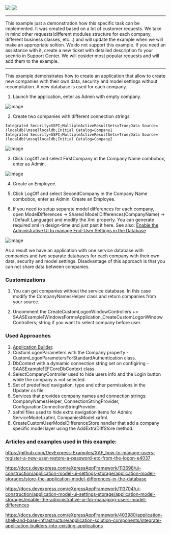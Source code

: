 <!-- default badges list -->
[![](https://img.shields.io/badge/Open_in_DevExpress_Support_Center-FF7200?style=flat-square&logo=DevExpress&logoColor=white)](https://supportcenter.devexpress.com/ticket/details/T1143380)
[![](https://img.shields.io/badge/📖_How_to_use_DevExpress_Examples-e9f6fc?style=flat-square)](https://docs.devexpress.com/GeneralInformation/403183)
<!-- default badges end -->

-----
This example just a demonstration how this specific task can be implemented. It was created based on a lot of customer requests. We take in mind other requests(different modules structure for each company, different business classes, etc...) and will update the example when we will make an appropriate soltion. We do not support this example. If you need an assistance with it, create a new ticket with detailed description fo your scenrio in Support Center. We will cosider most popular requests and will add them to the example. 

-----

This example demonstrates how to create an application that allow to create new companies with their own data, security and model settings without recompilation. A new database is used for each company.

1. Launch the application, enter as Admin with empty company.

![image](https://user-images.githubusercontent.com/39731874/214006275-2675b9a2-64d6-4d9f-845b-03737256a33f.png)


2. Create two companies with different connection strings

```
Integrated Security=SSPI;MultipleActiveResultSets=True;Data Source=(localdb)\mssqllocaldb;Initial Catalog=Company1
Integrated Security=SSPI;MultipleActiveResultSets=True;Data Source=(localdb)\mssqllocaldb;Initial Catalog=Company2
```

![image](https://user-images.githubusercontent.com/39731874/214006416-b8ea9832-0e7e-4ab0-bc1a-a0c17116906a.png)


3. Click LogOff and select FirstCompany in the Company Name combobox, enter as Admin.

![image](https://user-images.githubusercontent.com/39731874/214006706-1b2280b1-88a1-4191-8794-864a806e1b8a.png)


4. Create an Employee.

5. Click LogOff and select SecondCompany in the Company Name combobox, enter as Admin. Create an Employee.

6. If you need to setup separate model differences for each company, open ModelDifferences -> Shared Model Differences(CompanyName) -> (Default Language) and modify the Xml property. You can generate required xml in design-time and just past it here. See also: [Enable the Administrative UI to manage End-User Settings in the Database](https://docs.devexpress.com/eXpressAppFramework/113704/ui-construction/application-model-ui-settings-storage/application-model-storages/enable-the-administrative-ui-for-managing-users-model-differences)

![image](https://user-images.githubusercontent.com/39731874/214009179-5d207892-94e2-449b-ba4e-439052f27505.png)

As a result we have an application with one service database with companies and two separate databases for each company with their own data, security and model settings. Disadvantage of this approach is that you can not share data between companies.


### Customizations

1) You can get companies without the service database. In this case modify the CompanyNamesHelper class and return companies from your source.

2) Uncomment the
CreateCustomLogonWindowControllers += SAASExample1WindowsFormsApplication_CreateCustomLogonWindowControllers;
string if you want to select company before user.

### Used Approaches
1) [Application Builder](https://docs.devexpress.com/eXpressAppFramework/403980/application-shell-and-base-infrastructure/application-solution-components/integrate-application-builders-into-existing-applications).
2) CustomLogonParameters with the Company property - CustomLogonParametersForStandardAuthentication class.
3) DbContext with a dymamic connection string set on configiring - SAASExample1EFCoreDbContext class.
4) SelectCompanyController used to hide users info and the Login button while the company is not selected.
5) Set of predefined navigation, type and other permissions in the Updater.cs file.
6) Services that provides company names and connection strings: CompanyNamesHelper, ConnectionStringProvider, ConfigurationConnectionStringProvider.
7) xafml files used to hide extra navigation items for Admin: ServiceModel.xafml, CompaniesModel.xafml.
8) CreateCustomUserModelDifferenceStore handler that add a company specific model layer using the AddExtraDiffStore method.

### Articles and examples used in this example:

https://github.com/DevExpress-Examples/XAF_how-to-manage-users-register-a-new-user-restore-a-password-etc-from-the-logon-e4037

https://docs.devexpress.com/eXpressAppFramework/113698/ui-construction/application-model-ui-settings-storage/application-model-storages/store-the-application-model-differences-in-the-database

https://docs.devexpress.com/eXpressAppFramework/113704/ui-construction/application-model-ui-settings-storage/application-model-storages/enable-the-administrative-ui-for-managing-users-model-differences

https://docs.devexpress.com/eXpressAppFramework/403980/application-shell-and-base-infrastructure/application-solution-components/integrate-application-builders-into-existing-applications


